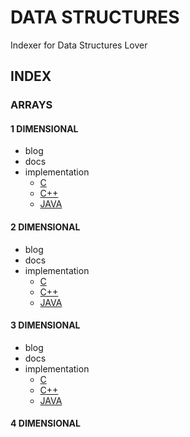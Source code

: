 # DATA STRUCTURES

Indexer for Data Structures Lover

## INDEX

### ARRAYS

#### 1 DIMENSIONAL

* blog
* docs
* implementation
  * [C](C/Data-Structures/ARRAYS/1darrays.c)
  * [C++](C++/Data-Structures/ARRAYS/1darrays.cpp)
  * [JAVA](Java/Data-Structures/ARRAYS/oneDarray.java)

#### 2 DIMENSIONAL

* blog
* docs
* implementation
  * [C](C/Data-Structures/ARRAYS/2darrays.c)
  * [C++](C++/Data-Structures/ARRAYS/2darrays.cpp)
  * [JAVA](Java/Data-Structures/ARRAYS/twoDarray.java)

#### 3 DIMENSIONAL

* blog
* docs
* implementation
  * [C](C/Data-Structures/ARRAYS/3darrays.c)
  * [C++](C++/Data-Structures/ARRAYS/3darrays.cpp)
  * [JAVA](Java/Data-Structures/ARRAYS/threeDarray.java)

#### 4 DIMENSIONAL

* blog
* docs
* implementation
  * [C](C/Data-Structures/ARRAYS/4darrays.c)
  * [C++](C++/Data-Structures/ARRAYS/4darrays.cpp)
  * [JAVA](Java/Data-Structures/ARRAYS/fourDarray.java)

#### INBUILT ARRAY CLASSES

##### ARRAYS CLASS(JAVA)

* blog
* docs
* [arrays class in java](Java/Data-Structures/ARRAYS/arrays.java)

##### ARRAY CLASS(C++)

* blog
* docs
* array class in c++

#### JAGGED

* blog
* docs
* implementation
  * [C](C/Data-Structures/ARRAYS/jaggedarray.c)

### LISTS

#### SINGLE

* blog
* docs
* implementation
  * [C](C/Data-Structures/LINKED-LIST/SINGLE/Main.c)
  * [C++](C++/Data-Structures/LISTS/LINKED-LIST/SINGLE/Main.cpp)

#### DOUBLE

* blog
* docs
* implementation
  * [C](C/Data-Structures/LINKED-LIST/DOUBLE/Main.c)

#### CIRCULAR

#### INBUILT LISTS

##### ARRAYLIST

* blog
* docs
* implementation

##### VECTOR

* blog
* docs
* implementation
  * [C++](C++/Data-Structures/LISTS/VECTORS/Main.cpp)

##### LIST

* blog
* docs
* implementation
  * [PYTHON](Python3/Data-Structures/LISTS/inbuiltList.py)

### STACKS

#### ONE WAY STACK

* blog
* docs
* implementation
  * [C++](C++/Data-Structures/STACKS/Stack.hpp)
  * [JAVA](Java/Data-Structures/STACKS/ONE-WAY/ArrayStack.java)

#### TWO WAY STACK

* blog
* docs
* implementation
  * [C++](C++/Data-Structures/STACKS/Tstack.hpp)

#### INBUILT STACKS

* blog
* docs
* implementation
  * [C++](C++/Data-Structures/STACKS/stack.cpp)

### QUEUES

### HASHTABLES

### SETS

### TREES

### HEAPS

#### 1 DIMENSIONAL ARRAYS

* blog
* docs
* implementation
  * [C](C/Data-Structures/HEAPS/dynamicarray.c)
  * [C++](C++/Data-Structures/HEAPS/1darray.cpp)

#### 2 DIMENSIONAL ARRAYS

* blog
* docs
* implementation
  * [C](C/Data-Structures/HEAPS/dynamic2d.c)
  * [C++](C++/Data-Structures/HEAPS/2darray.cpp)

#### 3 DIMENSIONAL ARRAYS

* blog
* docs
* implementation
  * [C](C/Data-Structures/HEAPS/dynamic3d.c)
  * [C++](C++/Data-Structures/HEAPS/1darray.cpp)

### GRAPHS